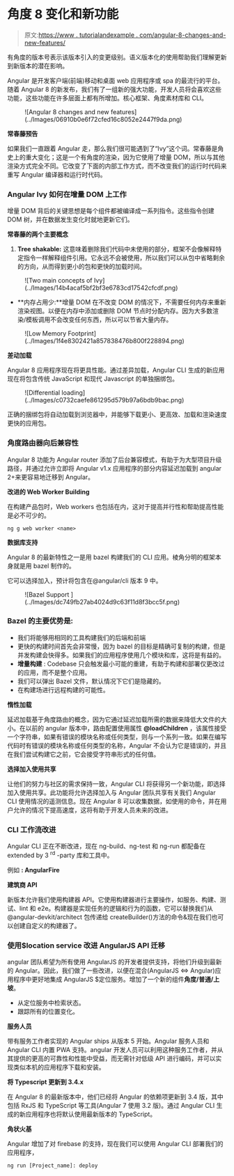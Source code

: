 # 角度 8 变化和新功能

> 原文:[https://www . tutorialandexample . com/angular-8-changes-and-new-features/](https://www.tutorialandexample.com/angular-8-changes-and-new-features/)

有角度的版本号表示该版本引入的变更级别。语义版本化的使用帮助我们理解更新到新版本的潜在影响。

Angular 是开发客户端(前端)移动和桌面 web 应用程序或 spa 的最流行的平台。随着 Angular 8 的新发布，我们有了一组新的强大功能，开发人员将会喜欢这些功能，这些功能在许多层面上都有所增加。核心框架、角度素材库和 CLI。

<figure class="aligncenter">![Angular 8 changes and new features](../Images/06910b0e6f72cfed16c8052e2447f9da.png)</figure>

**常春藤预告**

如果我们一直跟着 Angular 走，那么我们很可能遇到了“Ivy”这个词。常春藤是角史上的重大变化；这是一个有角度的渲染，因为它使用了增量 DOM，所以与其他渲染方式完全不同。它改变了下面的内部工作方式，而不改变我们的运行时代码来重写 Angular 编译器和运行时代码。

### Angular Ivy 如何在增量 DOM 上工作

增量 DOM 背后的关键思想是每个组件都被编译成一系列指令。这些指令创建 DOM 树，并在数据发生变化时就地更新它们。

**常春藤的两个主要概念**

1.  **Tree shakable:** 这意味着删除我们代码中未使用的部分，框架不会像解释特定指令一样解释组件引用。它永远不会被使用，所以我们可以从包中省略剩余的方向，从而得到更小的包和更快的加载时间。

<figure class="aligncenter">![Two main concepts of Ivy](../Images/14b4acaf5bf2bf3e6783cd17542cfcdf.png)</figure>

*   **内存占用少:**增量 DOM 在不改变 DOM 的情况下，不需要任何内存来重新渲染视图。以便在内存中添加或删除 DOM 节点时分配内存。因为大多数渲染/模板调用不会改变任何东西，所以可以节省大量内存。

<figure class="aligncenter">![Low Memory Footprint](../Images/1f4e8302421a857838476b800f228894.png)</figure>

**差动加载**

Angular 8 应用程序现在将更具性能。通过差异加载，Angular CLI 生成的新应用现在将包含传统 JavaScript 和现代 Javascript 的单独捆绑包。

<figure class="aligncenter">![Differential loading](../Images/c0732caefe861295d579b97a6bdb9bac.png)</figure>

正确的捆绑包将自动加载到浏览器中，并能够下载更小、更高效、加载和渲染速度更快的应用包。

### 角度路由器向后兼容性

Angular 8 功能为 Angular router 添加了后台兼容模式，有助于为大型项目升级路径，并通过允许立即将 Angular v1.x 应用程序的部分内容延迟加载到 angular 2+来更容易地迁移到 Angular。

**改进的 Web Worker Building**

在构建产品包时，Web workers 也包括在内，这对于提高并行性和帮助提高性能是必不可少的。

```
ng g web worker <name>
```

**数据库支持**

Angular 8 的最新特性之一是用 bazel 构建我们的 CLI 应用。棱角分明的框架本身就是用 bazel 制作的。

它可以选择加入，预计将包含在@angular/cli 版本 9 中。

<figure class="aligncenter">![Bazel Support ](../Images/dc749fb27ab4024d9c63f11d8f3bcc5f.png)</figure>

### Bazel 的主要优势是:

*   我们将能够用相同的工具构建我们的后端和前端
*   更快的构建时间首先会非常慢，因为 bazel 的目标是精确可复制的构建，但是并发构建会快得多。如果我们的应用程序使用几个模块和库，这将是有益的。
*   **增量构建** : Codebase 只会触发最小可能的重建，有助于构建和部署仅更改过的应用，而不是整个应用。
*   我们可以弹出 Bazel 文件，默认情况下它们是隐藏的。
*   在构建场进行远程构建的可能性。

**惰性加载**

延迟加载基于角度路由的概念，因为它通过延迟加载所需的数据来降低大文件的大小。在以前的 angular 版本中，路由配置使用属性 **@loadChildren** ，该属性接受一个字符串，如果有错误的模块名称或任何类型，则与一个系列一致。如果在编写代码时有错误的模块名称或任何类型的名称，Angular 不会认为它是错误的，并且在我们尝试构建它之前，它会接受字符串形式的任何值。

**选择加入使用共享**

让他们的努力与社区的需求保持一致，Angular CLI 将获得另一个新功能，即选择加入使用共享。此功能将允许选择加入与 Angular 团队共享有关我们 Angular CLI 使用情况的遥测信息。现在 Angular 8 可以收集数据，如使用的命令，并在用户允许的情况下提高速度，这将有助于开发人员未来的改进。

### CLI 工作流改进

Angular CLI 正在不断改进，现在 ng-build、ng-test 和 ng-run 都配备在 extended by 3 <sup>rd</sup> -party 库和工具中。

例如 **: AngularFire**

**建筑商 API**

新版本允许我们使用构建器 API。它使用构建器进行主要操作，如服务、构建、测试、lint 和 e2e。构建器是实现任务的逻辑和行为的函数，它可以替换我们从@angular-devkit/architect 包传递给 createBuilder()方法的命令&现在我们也可以创建自定义的构建器了。

### 使用$location service 改进 AngularJS API 迁移

angular 团队希望为所有使用 AngularJS 的开发者提供支持，将他们升级到最新的 Angular。因此，我们做了一些改进，以便在混合(AngularJS <=> Angular)应用程序中更好地集成 AngularJS $定位服务。增加了一个新的组件**角度/普通/上坡**。

*   从定位服务中检索状态。
*   跟踪所有的位置变化。

**服务人员**

带有服务工作者实现的 Angular ships 从版本 5 开始。Angular 服务人员和 Angular CLI 内置 PWA 支持。angular 开发人员可以利用这种服务工作者，并从其提供的更高的可靠性和性能中受益，而无需针对低级 API 进行编码，并可以实现类似本机的应用程序下载和安装。

**将 Typescript 更新到 3.4.x**

在 Angular 8 的最新版本中，他们已经将 Angular 的依赖项更新到 3.4 版，其中包括 RxJS 和 TypeScript 等工具(Angular 7 使用 3.2 版)。通过 Angular CLI 生成的新应用程序也将默认使用最新版本的 TypeScript。

**角状火基**

Angular 增加了对 firebase 的支持，现在我们可以使用 Angular CLI 部署我们的应用程序，

```
ng run [Project_name]: deploy
```
